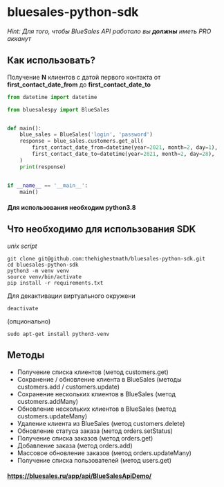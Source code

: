 # bluesales-python-sdk

_Hint: Для того, чтобы BlueSales API работало вы **должны** иметь PRO акканут_

## Как использовать?

Получение __N__ клиентов с датой первого контакта от __first_contact_date_from__ до __first_contact_date_to__
```python
from datetime import datetime

from bluesalespy import BlueSales


def main():
    blue_sales = BlueSales('login', 'password')
    response = blue_sales.customers.get_all(
        first_contact_date_from=datetime(year=2021, month=2, day=1),
        first_contact_date_to=datetime(year=2021, month=2, day=28),
    )
    print(response)


if __name__ == '__main__':
    main()
```
#### Для использования необходим python3.8

## Что необходимо для использования SDK

_unix script_

    git clone git@github.com:thehighestmath/bluesales-python-sdk.git
    cd bluesales-python-sdk
    python3 -m venv venv
    source venv/bin/activate
    pip install -r requirements.txt

Для декактивации виртуального окружени
    
    deactivate

(опционально)
    
    sudo apt-get install python3-venv 


## Методы
- Получение списка клиентов (метод customers.get) 
- Сохранение / обновление клиента в BlueSales (методы customers.add / customers.update)
- Сохранение нескольких клиентов в BlueSales (метод customers.addMany)
- Обновление нескольких клиентов в BlueSales (метод customers.updateMany)
- Удаление клиента из BlueSales (метод customers.delete)
- Обновление статуса заказа (метод orders.setStatus)
- Получение списка заказов (метод orders.get) 
- Добавление заказа (метод orders.add)
- Массовое обновление заказов (метод orders.updateMany)
- Получение списка пользователей (метод users.get)

#### https://bluesales.ru/app/api/BlueSalesApiDemo/
